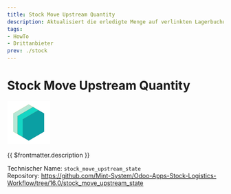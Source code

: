 ```yaml
---
title: Stock Move Upstream Quantity
description: Aktualisiert die erledigte Menge auf verlinkten Lagerbuchungen.
tags:
- HowTo
- Drittanbieter
prev: ./stock
---
```

# Stock Move Upstream Quantity
![icon_oms_box](attachments/icons_odoo_mint_system.png)

{{ $frontmatter.description }}

Technischer Name: `stock_move_upstream_state`\
Repository: <https://github.com/Mint-System/Odoo-Apps-Stock-Logistics-Workflow/tree/16.0/stock_move_upstream_state>
